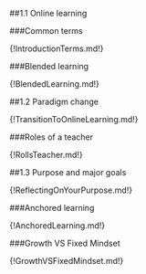 ##1.1 Online learning

###Common terms

{!IntroductionTerms.md!}

###Blended learning

{!BlendedLearning.md!}

##1.2 Paradigm change

{!TransitionToOnlineLearning.md!}

###Roles of a teacher

{!RollsTeacher.md!}

##1.3 Purpose and major goals

{!ReflectingOnYourPurpose.md!}

###Anchored learning

{!AnchoredLearning.md!}

###Growth VS Fixed Mindset

{!GrowthVSFixedMindset.md!}
